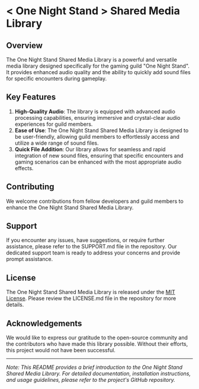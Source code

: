 # < One Night Stand > Shared Media Library

## Overview
The One Night Stand Shared Media Library is a powerful and versatile media library designed specifically for the gaming guild "One Night Stand". It provides enhanced audio quality and the ability to quickly add sound files for specific encounters during gameplay.

## Key Features
1. **High-Quality Audio**: The library is equipped with advanced audio processing capabilities, ensuring immersive and crystal-clear audio experiences for guild members.
2. **Ease of Use**: The One Night Stand Shared Media Library is designed to be user-friendly, allowing guild members to effortlessly access and utilize a wide range of sound files.
3. **Quick File Addition**: Our library allows for seamless and rapid integration of new sound files, ensuring that specific encounters and gaming scenarios can be enhanced with the most appropriate audio effects.

## Contributing
We welcome contributions from fellow developers and guild members to enhance the One Night Stand Shared Media Library.

## Support
If you encounter any issues, have suggestions, or require further assistance, please refer to the SUPPORT.md file in the repository. Our dedicated support team is ready to address your concerns and provide prompt assistance.

## License
The One Night Stand Shared Media Library is released under the [MIT License](https://opensource.org/licenses/MIT). Please review the LICENSE.md file in the repository for more details.

## Acknowledgements
We would like to express our gratitude to the open-source community and the contributors who have made this library possible. Without their efforts, this project would not have been successful.

---

*Note: This README provides a brief introduction to the One Night Stand Shared Media Library. For detailed documentation, installation instructions, and usage guidelines, please refer to the project's GitHub repository.*
